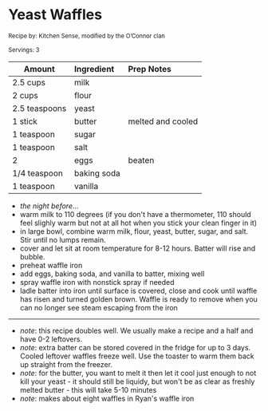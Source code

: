 # Yeast Waffles

<small>Recipe by: Kitchen Sense, modified by the O’Connor clan</small>

<small>Servings: 3</small>

| Amount           | Ingredient         | Prep Notes                 |
| ---------------- | :----------------- | :------------------------- |
| 2.5 cups         | milk               |                            |
| 2 cups           | flour              |                            |
| 2.5 teaspoons    | yeast              |                            |
| 1 stick          | butter             | melted and cooled          |
| 1 teaspoon       | sugar              |                            |
| 1 teaspoon       | salt               |                            |
| 2                | eggs               | beaten                     |
| 1/4 teaspoon     | baking soda        |                            |
| 1 teaspoon       | vanilla            |                            |

- *the night before*...
- warm milk to 110 degrees (if you don't have a thermometer, 110 should feel slighly warm but not at all hot when you stick your clean finger in it)
- in large bowl, combine warm milk, flour, yeast, butter, sugar, and salt. Stir until no lumps remain.
- cover and let sit at room temperature for 8-12 hours. Batter will rise and bubble.
- preheat waffle iron
- add eggs, baking soda, and vanilla to batter, mixing well
- spray waffle iron with nonstick spray if needed
- ladle batter into iron until surface is covered, close and cook until waffle has risen and turned golden brown. Waffle is ready to remove when you can no longer see steam escaping from the iron

---

- _note_: this recipe doubles well. We usually make a recipe and a half and have 0-2 leftovers.
- _note_: extra batter can be stored covered in the fridge for up to 3 days. Cooled leftover waffles freeze well. Use the toaster to warm them back up straight from the freezer.
- _note_: for the butter, you want to melt it then let it cool just enough to not kill your yeast - it should still be liquidy, but won't be as clear as freshly melted butter - this will take 5-10 minutes
- _note_: makes about eight waffles in Ryan's waffle iron

<!-- Tags:
- long
- side
- snack
- dessert
- vegetarian
- plaid crepe
- waffle maker
-->
